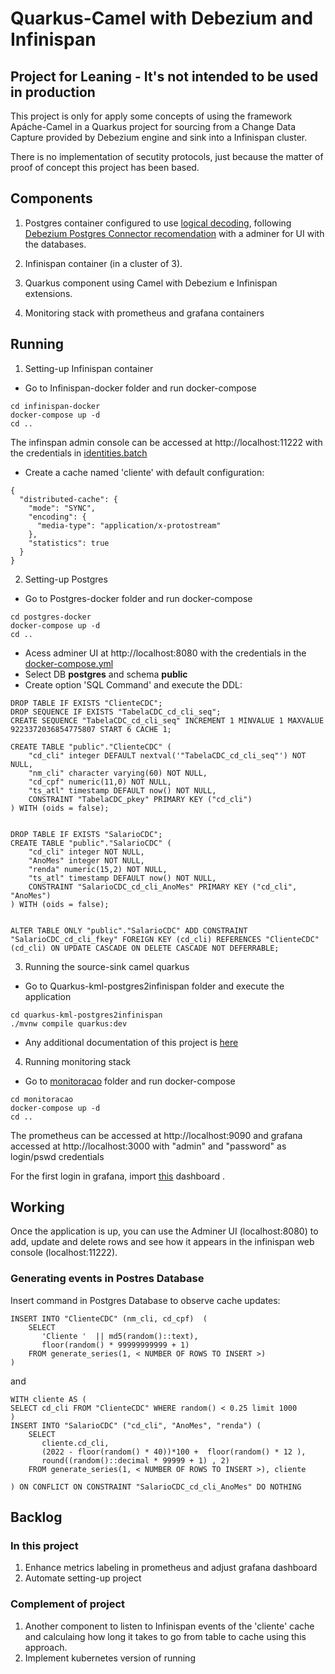 # Quarkus-Camel with Debezium and Infinispan

## Project for Leaning  -  It's not intended to be used in production

This project is only for apply some concepts of using the framework Apáche-Camel in a Quarkus project for sourcing from a Change Data Capture provided by Debezium engine and sink into a Infinispan cluster.

There is no implementation of secutity protocols, just because the matter of proof of concept this project has been based.

## Components

1. Postgres container configured to use [logical decoding](https://www.postgresql.org/docs/current/logicaldecoding-explanation.html), following [Debezium Postgres Connector recomendation](https://debezium.io/documentation/reference/stable/connectors/postgresql.html) with a adminer for UI with the databases.

2. Infinispan container (in a cluster of 3).

3. Quarkus component using Camel with Debezium e Infinispan extensions.

4. Monitoring stack with prometheus and grafana containers

## Running
1. Setting-up Infinispan container
* Go to Infinispan-docker folder and run docker-compose
```shell script
cd infinispan-docker
docker-compose up -d
cd ..
```
The infinspan admin console can be accessed at http://localhost:11222 with the credentials in [identities.batch](./infinispan-docker/user-config/identities.batch)

* Create a cache named 'cliente' with default configuration:
```
{
  "distributed-cache": {
    "mode": "SYNC",
    "encoding": {
      "media-type": "application/x-protostream"
    },
    "statistics": true
  }
}
```

2. Setting-up Postgres
* Go to Postgres-docker folder and run docker-compose
```shell script
cd postgres-docker
docker-compose up -d
cd ..
```

* Acess adminer UI at http://localhost:8080 with the credentials in the [docker-compose.yml](./postgres-docker/docker-compose.yml) 
* Select DB **postgres** and schema **public**
* Create option 'SQL Command' and execute the DDL:

```
DROP TABLE IF EXISTS "ClienteCDC";
DROP SEQUENCE IF EXISTS "TabelaCDC_cd_cli_seq";
CREATE SEQUENCE "TabelaCDC_cd_cli_seq" INCREMENT 1 MINVALUE 1 MAXVALUE 9223372036854775807 START 6 CACHE 1;

CREATE TABLE "public"."ClienteCDC" (
    "cd_cli" integer DEFAULT nextval('"TabelaCDC_cd_cli_seq"') NOT NULL,
    "nm_cli" character varying(60) NOT NULL,
    "cd_cpf" numeric(11,0) NOT NULL,
    "ts_atl" timestamp DEFAULT now() NOT NULL,
    CONSTRAINT "TabelaCDC_pkey" PRIMARY KEY ("cd_cli")
) WITH (oids = false);


DROP TABLE IF EXISTS "SalarioCDC";
CREATE TABLE "public"."SalarioCDC" (
    "cd_cli" integer NOT NULL,
    "AnoMes" integer NOT NULL,
    "renda" numeric(15,2) NOT NULL,
    "ts_atl" timestamp DEFAULT now() NOT NULL,
    CONSTRAINT "SalarioCDC_cd_cli_AnoMes" PRIMARY KEY ("cd_cli", "AnoMes")
) WITH (oids = false);


ALTER TABLE ONLY "public"."SalarioCDC" ADD CONSTRAINT "SalarioCDC_cd_cli_fkey" FOREIGN KEY (cd_cli) REFERENCES "ClienteCDC"(cd_cli) ON UPDATE CASCADE ON DELETE CASCADE NOT DEFERRABLE;
```
3. Running the source-sink camel quarkus
* Go to Quarkus-kml-postgres2infinispan folder and execute the application
```shell script
cd quarkus-kml-postgres2infinispan
./mvnw compile quarkus:dev
```
* Any additional documentation of this project is [here](./quarkus-kml-postgres2infinispan/README.md)

4. Running monitoring stack
* Go to [monitoracao](./monitoracao) folder and run docker-compose
```shell script
cd monitoracao
docker-compose up -d
cd ..
```
The prometheus can be accessed at http://localhost:9090 and grafana accessed at http://localhost:3000 with "admin" and "password" as login/pswd credentials

For the first login in grafana, import [this](./monitoracao/infinispan-grafana.json) dashboard .

## Working
Once the application is up, you can use the Adminer UI (localhost:8080) to add, update and delete rows and see how it appears in the infinispan web console (localhost:11222).

### Generating events in Postres Database

Insert command in Postgres Database to observe cache updates:
```
INSERT INTO "ClienteCDC" (nm_cli, cd_cpf)  (
    SELECT 
       'Cliente '  || md5(random()::text),
       floor(random() * 99999999999 + 1) 
    FROM generate_series(1, < NUMBER OF ROWS TO INSERT >)
)
```

and 

```
WITH cliente AS (
SELECT cd_cli FROM "ClienteCDC" WHERE random() < 0.25 limit 1000
)
INSERT INTO "SalarioCDC" ("cd_cli", "AnoMes", "renda") (
    SELECT 
       cliente.cd_cli,
       (2022 - floor(random() * 40))*100 +  floor(random() * 12 ),
       round((random()::decimal * 99999 + 1) , 2) 
    FROM generate_series(1, < NUMBER OF ROWS TO INSERT >), cliente

) ON CONFLICT ON CONSTRAINT "SalarioCDC_cd_cli_AnoMes" DO NOTHING
```

## Backlog
### In this project
1. Enhance metrics labeling in prometheus and adjust grafana dashboard
2. Automate setting-up project

### Complement of project
1. Another component to listen to Infinispan events of the 'cliente' cache and calculaing how long it takes to go from table to cache using this approach.
2. Implement kubernetes version of running